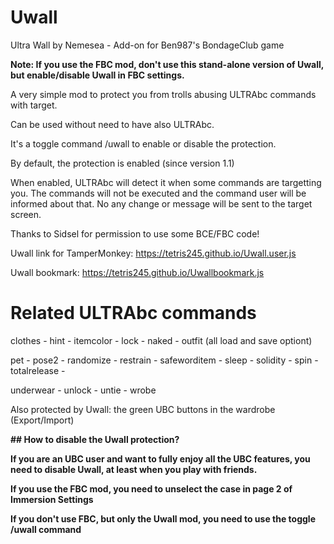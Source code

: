 # Uwall

Ultra Wall by Nemesea - Add-on for Ben987's BondageClub game

**Note: If you use the FBC mod, don't use this stand-alone version of Uwall, but enable/disable Uwall in FBC settings.**

A very simple mod to protect you from trolls abusing ULTRAbc commands with target.

Can be used without need to have also ULTRAbc.

It's a toggle command /uwall to enable or disable the protection.

By default, the protection is enabled (since version 1.1)

When enabled, ULTRAbc will detect it when some commands are targetting you. 
The commands will not be executed and the command user will be informed about that.
No any change or message will be sent to the target screen.

Thanks to Sidsel for permission to use some BCE/FBC code!

Uwall link for TamperMonkey: https://tetris245.github.io/Uwall.user.js

Uwall bookmark: https://tetris245.github.io/Uwallbookmark.js

# Related ULTRAbc commands

clothes - hint - itemcolor - lock - naked - outfit (all load and save optiont) 

pet - pose2 - randomize - restrain - safeworditem - sleep - solidity - spin - totalrelease -

underwear - unlock - untie - wrobe

Also protected by Uwall: the green UBC buttons in the wardrobe (Export/Import)

**## How to disable the Uwall protection?**

**If you are an UBC user and want to fully enjoy all the UBC features, you need to disable Uwall, at least when you play with friends.**

**If you use the FBC mod, you need to unselect the case in page 2 of Immersion Settings**

**If you don't use FBC, but only the Uwall mod, you need to use the toggle /uwall command**
